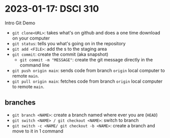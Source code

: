 # 2023-01-17: DSCI 310
Intro Git Demo

- `git clone<URL>`: takes what's on github and does a one time download on your computer
- `git status`: tells you what's going on in the repository
- `git add <FILE>`: add the <File>s to the staging area 
- `git commit`: create the commit (aka snapshot)
  - `git commit -m "MESSAGE"`: create the git message directly in the command line
- `git push origin main`: sends code from branch `origin` local computer to remote `main`.
- `git pull origin main`: fetches code from branch `origin` local computer to remote `main`.

## branches

- `git branch <NAME>`: create a branch named <NAME> where ever you are (`HEAD`)
- `git switch <NAME> / git checkout <NAME>`: switch to branch <NAME>
- `git switch -c <NAME/ git checkout -b <NAME>`: create a branch and move to it in 1 command